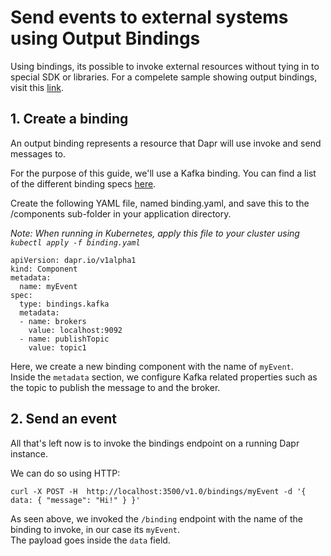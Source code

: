 # Send events to external systems using Output Bindings

Using bindings, its possible to invoke external resources without tying in to special SDK or libraries.
For a compelete sample showing output bindings, visit this [link](<PLACEHOLDER>).

## 1. Create a binding

An output binding represents a resource that Dapr will use invoke and send messages to.

For the purpose of this guide, we'll use a Kafka binding. You can find a list of the different binding specs [here](../concepts/bindings//specs).

Create the following YAML file, named binding.yaml, and save this to the /components sub-folder in your application directory.

*Note: When running in Kubernetes, apply this file to your cluster using `kubectl apply -f binding.yaml`*

```
apiVersion: dapr.io/v1alpha1
kind: Component
metadata:
  name: myEvent
spec:
  type: bindings.kafka
  metadata:
  - name: brokers
    value: localhost:9092
  - name: publishTopic
    value: topic1
```

Here, we create a new binding component with the name of `myEvent`.<br>
Inside the `metadata` section, we configure Kafka related properties such as the topic to publish the message to and the broker.

## 2. Send an event

All that's left now is to invoke the bindings endpoint on a running Dapr instance.

We can do so using HTTP:

```
curl -X POST -H  http://localhost:3500/v1.0/bindings/myEvent -d '{ data: { "message": "Hi!" } }'
```

As seen above, we invoked the `/binding` endpoint with the name of the binding to invoke, in our case its `myEvent`.<br>
The payload goes inside the `data` field.
